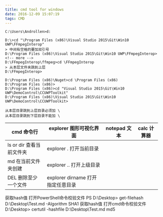 ```yaml
---
title: cmd tool for windows  
date: 2016-12-09 15:07:19  
tags: CMD  
---
```


```
C:\Users\Androllen>d:  

D:\>cd "\Program Files (x86)\Visual Studio 2015\Git\Win10 UWP\FFmpegInterop"  
> 中间有空格的要加双引号  
D:\Program Files (x86)\Visual Studio 2015\Git\Win10 UWP\FFmpegInterop>  
<!-- more --> 
D:\FFmpegInterop\ffmpeg>cd \FFmpegInterop 
> 从本层文件夹跳到上层   
D:\FFmpegInterop>  

D:\Program Files (x86)\Nuget>cd \Program Files (x86)  
D:\Program Files (x86)>  
D:\Program Files (x86)>cd "Visual Studio 2015\Git\Win10 UWP\DemoControl\CCUWPToolkit"  
D:\Program Files (x86)\Visual Studio 2015\Git\Win10 UWP\DemoControl\CCUWPToolkit>  

从本层目录跳到上层目录必须加 \  
从本层目录跳到下层目录不能加 \  
```

| cmd 命令行               | explorer 图形可视化界面           | notepad 文本 | calc 计算器 |
| ------------------------ | --------------------------------- | ------------ | ----------- |
| ls or dir 查看当前文件夹 | explorer . 打开当前目录           |
| md 在当前文件夹创建      | explorer .. 打开上级目录          |
| DEL 删除至少一个文件     | explorer dirname 打开指定任意目录 |

获取hash值 打开PowerShell命令校验文件
PS D:\Desktop> get-filehash D:\Desktop\Test.md -Algorithm SHA1
获取hash值 打开cmd命令校验文件
D:\Desktop> certutil -hashfile D:\Desktop\Test.md md5
